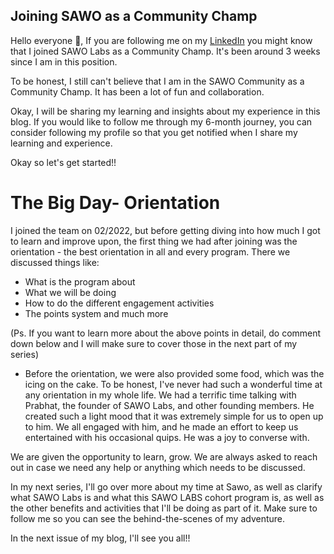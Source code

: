 ## Joining SAWO as a Community Champ

Hello everyone 👋, If you are following me on my [LinkedIn](https://www.linkedin.com/in/rohit-jaiswal-0781451b2/) you might know that I joined SAWO Labs as a Community Champ. It's been around 3 weeks since I am in this position.

To be honest, I still can't believe that I am in the SAWO Community as a Community Champ. It has been a lot of fun and collaboration.

Okay, I will be sharing my learning and insights about my experience in this blog. If you would like to follow me through my 6-month journey, you can consider following my profile so that you get notified when I share my learning and experience.

Okay so let's get started!!

# The Big Day- Orientation

I  joined the team on 02/2022, but before getting diving into how much I got to learn and improve upon, the first thing we had after joining was the orientation - the best orientation in all and every program. There we discussed things like:

- What is the program about
- What we will be doing
- How to do the different engagement activities
- The points system and much more

(Ps. If you want to learn more about the above points in detail, do comment down below and I will make sure to cover those in the next part of my series)

- Before the orientation, we were also provided some food, which was the icing on the cake. To be honest, I've never had such a wonderful time at any orientation in my whole life. We had a terrific time talking with Prabhat, the founder of SAWO Labs, and other founding members. He created such a light mood that it was extremely simple for us to open up to him. We all engaged with him, and he made an effort to keep us entertained with his occasional quips. He was a joy to converse with.

We are given the opportunity to learn, grow. We are always asked to reach out in case we need any help or anything which needs to be discussed.

In my next series, I'll go over more about my time at Sawo, as well as clarify what SAWO Labs is and what this SAWO LABS cohort program is, as well as the other benefits and activities that I'll be doing as part of it. Make sure to follow me so you can see the behind-the-scenes of my adventure.

In the next issue of my blog, I'll see you all!!

